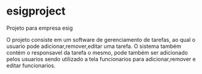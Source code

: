 # esigproject
Projeto para empresa esig 

O projeto consiste em um software de gerenciamento de tarefas, ao qual o usuario pode adicionar,remover,editar uma tarefa.
O sistema também contém o responsavel da tarefa o mesmo, pode também ser adicionado pelos usuarios sendo utilizado a tela
funcionarios para adicionar,remover e editar funcionarios.
